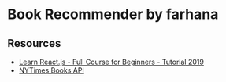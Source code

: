 # Book Recommender by farhana


## Resources
- [Learn React.js - Full Course for Beginners - Tutorial 2019](https://www.youtube.com/watch?v=DLX62G4lc44&feature=youtu.be)
- [NYTimes Books API](https://developer.nytimes.com/docs/books-product/1/overview)
